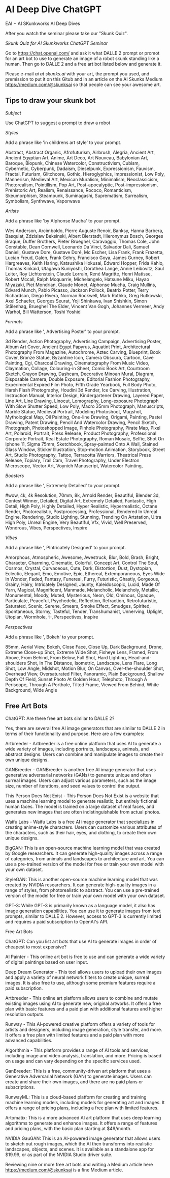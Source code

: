 # AI Deep Dive ChatGPT

EAI + AI SKunkworks AI Deep Dives

After you watch the seminar please take our "Skunk Quiz".

*Skunk Quiz for AI Skunkworks ChatGPT Seminar*

Go to https://chat.openai.com/ and ask it what DALLE 2 prompt or promot for an art bot to use to generate an image of a robot skunk standing like a human.  Then go to DALLE 2 and a free art bot listed below and generate it.  

Please e-mail *ai at skunks.ai* with your art, the prompt you used, and premission to put it on this Gitub and in an article on the AI Skunks Medium https://medium.com/@skunksai so that people can see your awesome art.


## Tips to draw your skunk bot  

*Subject*    

Use ChatGPT to suggest a prompt to draw a robot 


*Styles*  

Add a phrase like 'in childrens art style' to your prompt.   

Abstract, Abstract Organic, Afrofuturism, Airbrush, Alegria, Ancient Art, Ancient Egyptian Art, Anime, Art Deco, Art Nouveau, Babylonian Art, Baroque, Biopunk, Chinese Watercolor, Constructivism, Cubism, Cybernetic, Cyberpunk, Dadaism, Dieselpunk, Expressionism, Fauvism, Fractal, Futurism, Glitchcore, Gothic, Hieroglyphics, Impressionist, Low Poly, Mannerism, Medieval Art, Mexican Muralism, Minimalism, Neoclassicism, Photorealism, Pointillism, Pop Art, Post-apocalyptic, Post-impressionism, Prehistoric Art, Realism, Renaissance, Rococo, Romanticism, Skeumorphism, Steampunk, Suminagashi, Suprematism, Surrealism, Symbolism, Synthwave, Vaporwave

*Artists*   

Add a phrase like 'by Alphonse Mucha' to your prompt.   

Wes Anderson, Arcimboldo, Pierre Auguste Renoir, Banksy, Hanna Barbera, Basquiat, Zdzislaw Beksinski, Albert Bierstadt, Hieronymus Bosch, Georges Braque, Duffer Brothers, Pieter Brueghel, Caravaggio, Thomas Cole, John Constable, Dean Cornwell, Leonardo Da Vinci, Salvador Dali, Samuel Daniell, Gustave Dore, Gustave Doré, Mc Escher, Lisa Frank, Frank Frazetta, Lucian Freud, Galen, Frank Gehry, Francisco Goya, James Gurney, Robert Hargreaves, Keith Haring, Katsushika Hokusai, Edward Hopper, Frida Kahlo, Thomas Kinkaid, Utagawa Kuniyoshi, Dorothea Lange, Annie Leibovitz, Saul Leiter, Roy Lichtenstein, Claude Lorrain, René Magritte, Henri Matisse, Robert Mccall, Ralph Mcquarrie, Michelangelo, Hatsune Miku, Hayao Miyazaki, Piet Mondrian, Claude Monet, Alphonse Mucha, Craig Mullins, Edvard Munch, Pablo Picasso, Jackson Pollock, Beatrix Potter, Terry Richardson, Diego Rivera, Norman Rockwell, Mark Rothko, Greg Rutkowski, Axel Schaefer, Georges Seurat, Yoji Shinkawa, Ivan Shishkin, Simon Stålenhag, Brueghel The Elder, Vincent Van Gogh, Johannes Vermeer, Andy Warhol, Bill Watterson, Toshi Yoshid

*Formats*   

Add a phrase like ', Advertising Poster' to your prompt.   

3d Render, Action Photography, Advertising Campaign, Advertising Poster, Album Art Cover, Ancient Egypt Papyrus, Aquatint Print, Architectural Photography From Magazine, Autochrome, Aztec Carving, Blueprint, Book Cover, Bronze Statue, Byzantine Icon, Camera Obscura, Cartoon, Cave Painting, Cgi, Charcoal Drawing, Cinematography From Music Video, Claymation, Collage, Colouring-in Sheet, Comic Book Art, Courtroom Sketch, Crayon Drawing, Dashcam, Decorative Minoan Mural, Diagram, Disposable Camera, Double Exposure, Editorial Fashion Photography, Experimental Expired Film Photo, Fifth Grade Yearbook, Full Body Photo, Harsh Flash Photography, Houdini 3d Render, Ice Carving, Illustration, Instruction Manual, Interior Design, Kindergartener Drawing, Layered Paper, Line Art, Line Drawing, Linocut, Lomography, Long-exposure Photograph With Slow Shutter Speed, Low Poly, Macro 35mm Photograph, Manuscripts, Marble Statue, Medieval Portrait, Modeling Photoshoot, Mugshot, Mythological Map, Oil Painting, One-line Drawing, Origami, Painting, Pastel Drawing, Patent Drawing, Pencil And Watercolor Drawing, Pencil Sketch, Photograph, Photoshopped Image, Pinhole Photography, Pirate Map, Pixel Art, Polaroid, Portrait, Press Release, Product Photography, Professional Corporate Portrait, Real Estate Photography, Roman Mosaic, Selfie, Shot On Iphone 11, Sigma 75mm, Sketchbook, Spray-painted Onto A Wall, Stained Glass Window, Sticker Illustration, Stop-motion Animation, Storybook, Street Art, Studio Photography, Tattoo, Terracotta Warriors, Theatrical Press Release, Topiary, Trail Cam, Travel Photography, Under Electron Microscope, Vector Art, Voynich Manuscript, Watercolor Painting, 

*Boosters*   



Add a phrase like ', Extremely Detailed' to your prompt.     

#wow, 4k, 4k Resolution, 70mm, 8k, Arnold Render, Beautiful, Blender 3d, Contest Winner, Detailed, Digital Art, Extremely Detailed, Fantastic, High Detail, High Poly, Highly Detailed, Hyper Realistic, Hyperrealistic, Octane Render, Photorealistic, Postprocessing, Professional, Rendered In Unreal Engine, Rendering, Studio Lighting, Stunning, Trending On Artstation, Ultra High Poly, Unreal Engine, Very Beautiful, Vfx, Vivid, Well Preserved, Wondrous, Vibes, Perspectives, Inspire

*Vibes*  

Add a phrase like ', PIntricately Designed' to your prompt.    

Amorphous, Atmospheric, Awesome, Awestruck, Blur, Bold, Brash, Bright, Character, Charming, Cinematic, Colorful, Concept Art, Control The Soul, Cosmos, Crystal, Curvaceous, Cute, Dark, Distortion, Dust, Dystopian, Eclectic, Elegant, Emo, Emotive, Epic, Ethereal, Extemporaneous, Eyes Wide In Wonder, Faded, Fantasy, Funereal, Furry, Futuristic, Ghastly, Gorgeous, Grainy, Hairy, Intricately Designed, Jaunty, Kaleidoscopic, Lucid, Made Of Yarn, Magical, Magnificent, Manmade, Melancholic, Melancholy, Metallic, Monumental, Moody, Muted, Mysterious, Neon, Old, Ominous, Opaque, Particulate, Peaceful, Psychedelic, Reflection, Refraction, Retrofuturistic, Saturated, Scenic, Serene, Smears, Smoke Effect, Smudges, Spirited, Spontaneous, Stormy, Tasteful, Tender, Transhumanist, Unnerving, Uplight, Utopian, Wormhole, ✨, Perspectives, Inspire

*Perspectives*   


Add a phrase like ', Bokeh' to your prompt.    

85mm, Aerial View, Bokeh, Close Face, Close Up, Dark Background, Drone, Extreme Close-up Shot, Extreme Wide Shot, Fisheye Lens, Framed, From Above, From Behind, From Below, Full Shot, Hard Lighting, Head-and-shoulders Shot, In The Distance, Isometric, Landscape, Lens Flare, Long Shot, Low Angle, Midshot, Motion Blur, On Canvas, Over-the-shoulder Shot, Overhead View, Oversaturated Filter, Panoramic, Plain Background, Shallow Depth Of Field, Sunset Photo At Golden Hour, Telephoto, Through A Periscope, Through A Porthole, Tilted Frame, Viewed From Behind, White Background, Wide Angle

## Free Art Bots   

ChatGPT: Are there free art bots similar to DALLE 2?

Yes, there are several free AI image generators that are similar to DALLE 2 in terms of their functionality and purpose. Here are a few examples:

Artbreeder - Artbreeder is a free online platform that uses AI to generate a wide variety of images, including portraits, landscapes, animals, and abstract designs. Users can combine and manipulate images to create their own unique designs.

GANBreeder - GANBreeder is another free AI image generator that uses generative adversarial networks (GANs) to generate unique and often surreal images. Users can adjust various parameters, such as the image size, number of iterations, and seed values to control the output.

This Person Does Not Exist - This Person Does Not Exist is a website that uses a machine learning model to generate realistic, but entirely fictional human faces. The model is trained on a large dataset of real faces, and generates new images that are often indistinguishable from actual photos.

Waifu Labs - Waifu Labs is a free AI image generator that specializes in creating anime-style characters. Users can customize various attributes of the characters, such as their hair, eyes, and clothing, to create their own unique designs.

BigGAN: This is an open-source machine learning model that was created by Google researchers. It can generate high-quality images across a range of categories, from animals and landscapes to architecture and art. You can use a pre-trained version of the model for free or train your own model with your own dataset.

StyleGAN: This is another open-source machine learning model that was created by NVIDIA researchers. It can generate high-quality images in a range of styles, from photorealistic to abstract. You can use a pre-trained version of the model for free or train your own model with your own dataset.

GPT-3: While GPT-3 is primarily known as a language model, it also has image generation capabilities. You can use it to generate images from text prompts, similar to DALLE 2. However, access to GPT-3 is currently limited and requires a paid subscription to OpenAI's API.

Free Art Bots

ChatGPT: Can you list art bots that use AI to generate images in order of cheapest to most expensive?

AI Painter - This online art bot is free to use and can generate a wide variety of digital paintings based on user input.

Deep Dream Generator - This tool allows users to upload their own images and apply a variety of neural network filters to create unique, surreal images. It is also free to use, although some premium features require a paid subscription.

Artbreeder - This online art platform allows users to combine and mutate existing images using AI to generate new, original artworks. It offers a free plan with basic features and a paid plan with additional features and higher resolution outputs.

Runway - This AI-powered creative platform offers a variety of tools for artists and designers, including image generation, style transfer, and more. It offers a free plan with limited features and a paid plan with more advanced capabilities.

Algorithmia - This platform provides a range of AI tools and services, including image and video analysis, translation, and more. Pricing is based on usage and can vary depending on the specific services used.

GanBreeder: This is a free, community-driven art platform that uses a Generative Adversarial Network (GAN) to generate images. Users can create and share their own images, and there are no paid plans or subscriptions.

RunwayML: This is a cloud-based platform for creating and training machine learning models, including models for generating art and images. It offers a range of pricing plans, including a free plan with limited features.

Artomatix: This is a more advanced AI art platform that uses deep learning algorithms to generate and enhance images. It offers a range of features and pricing plans, with the basic plan starting at $49/month.

NVIDIA GauGAN: This is an AI-powered image generator that allows users to sketch out rough images, which the AI then transforms into realistic landscapes, objects, and scenes. It is available as a standalone app for $19.99, or as part of the NVIDIA Studio driver suite.

Reviewing nine or more free art bots and writing a Medium article here https://medium.com/@skunksai is a fine Medium article.

